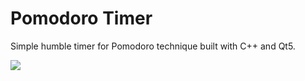 # Pomodoro Timer

Simple humble timer for Pomodoro technique built with C++ and Qt5.

![](https://raw.githubusercontent.com/gumb0/pomodoro_timer/master/screenshots/windows7.jpg)
